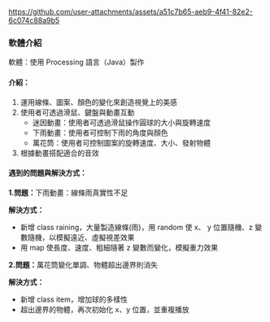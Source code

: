 https://github.com/user-attachments/assets/a51c7b65-aeb9-4f41-82e2-6c074c88a9b5

<h3>軟體介紹</h3>

<p>軟體：使用 Processing 語言（Java）製作</p>

<h4>介紹：</h4>
<ol>
  <li>運用線條、圖案、顏色的變化來創造視覺上的美感</li>
  <li>使用者可透過滑鼠、鍵盤與動畫互動
    <ul>
      <li>迷因動畫：使用者可透過滑鼠操作圓球的大小與旋轉速度</li>
      <li>下雨動畫：使用者可控制下雨的角度與顏色</li>
      <li>萬花筒：使用者可控制圖案的旋轉速度、大小、發射物體</li>
    </ul>
  </li>
  <li>根據動畫搭配適合的音效</li>
</ol>

<h4>遇到的問題與解決方式：</h4>

<p><strong>1.問題：</strong>下雨動畫：線條雨真實性不足</p>
<p><strong>解決方式：</strong></p>
<ul>
  <li>新增 class raining，大量製造線條(雨)，用 random 使 x、 y 位置隨機、z 變數隨機，以模擬遠近、虛擬視差效果</li>
  <li>用 map 使長度、速度、粗細隨著 z 變數而變化，模擬重力效果</li>
</ul>

<p><strong>2.問題：</strong>萬花筒變化單調、物體超出邊界則消失</p>
<p><strong>解決方式：</strong></p>
<ul>
  <li>新增 class item，增加球的多樣性</li>
  <li>超出邊界的物體，再次初始化 x、y 位置，並重複播放</li>
</ul>








 
	
 	 	 
